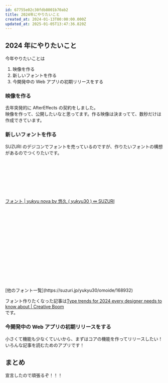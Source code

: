 ```yaml
---
id: 67755e02c30fdb8001b70ab2
title: 2024年にやりたいこと
created_at: 2024-01-13T00:00:00.000Z
updated_at: 2025-01-05T13:47:36.820Z
---
```


<h2>2024 年にやりたいこと</h2>
<p>今年やりたいことは</p>
<ol>
<li>映像を作る</li>
<li>新しいフォントを作る</li>
<li>今開発中の Web アプリの初期リリースをする</li>
</ol>
<h3>映像を作る</h3>
<p>去年突発的に AfterEffects の契約をしました。<br>
映像を作って、公開したいなと思ってます。作る映像は決まってて、数秒だけは作成できています。</p>
<h3>新しいフォントを作る</h3>
<p>SUZURI のデジコンでフォントを売っているのですが、作りたいフォントの構想があるのでつくりたいです。</p>
<div class="iframely-embed" data-embedded-url="https://suzuri.jp/yukyu30/digital_products/7"><div class="iframely-responsive" style="padding-bottom: 52.5%; padding-top: 120px;"><a href="https://suzuri.jp/yukyu30/digital_products/7" data-iframely-url="//cdn.iframe.ly/api/iframe?url=https%3A%2F%2Fsuzuri.jp%2Fyukyu30%2Fdigital_products%2F7&key=878c5bef402f0b2911bf6d4ce6261abd">フォント | yukyu nova by 悠久 ( yukyu30 ) ∞ SUZURI</a></div></div><script async src="//cdn.iframe.ly/embed.js" charset="utf-8"></script>
[他のフォント一覧](https://suzuri.jp/yukyu30/omoide/168932)
<p>フォント作りたくなった記事は<a href="https://www.creativeboom.com/features/type-trends-for-2024/">Type trends for 2024 every designer needs to know about | Creative Boom</a><br>
です。</p>
<h3>今開発中の Web アプリの初期リリースをする</h3>
<p>小さくて機能も少なくていいから、まずはコアの機能を作ってリリースしたい！<br>
いろんな記事を読むためのアプリです！</p>
<h2>まとめ</h2>
<p>宣言したので頑張るぞ！！！</p>
